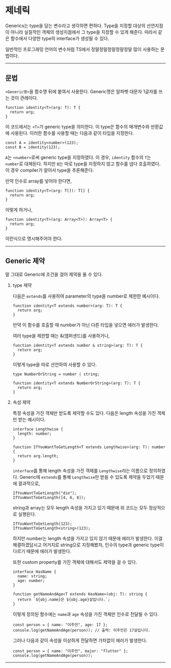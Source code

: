 # 제네릭

Generics는 type을 담는 변수라고 생각하면 편하다. Type을 지정할 대상의 선언지점이 아니라 실질적인 객체의 생성지점에서 그 type을 지정할 수 있게 해준다. 따라서 같은 함수에서 다양한 type의 interface가 생성될 수 있다.

일반적인 프로그래밍 언어의 변수처럼 TS에서 정말정말정말정말정말 많이 사용하는 문법이다.

---

## 문법

`<Generic명>`을 함수명 뒤에 붙여서 사용한다. Generic명은 알파벳 대문자 1글자를 쓰는 것이 관례이다.

```tsx
function identity<T>(arg: T): T {
  return arg;
}
```

이 코드에서는 `<T>`가 generic type을 의미한다. 이 type은 함수의 매개변수와 반환값에 사용된다. 이러한 함수를 사용할 때는 다음과 같이 타입을 지정한다.

```tsx
const A = identity<number>(123);
const B = identity(123);
```

`A`는 `<number>`로써 generic type을 지정하였다. 이 경우, `identity` 함수의 `T`는 `number`로 대체된다. 하지만 `B`는 따로 type을 지정하지 않고 함수를 냅다 호출하였다. 이 경우 compiler가 알아서 type을 추론해준다.

만약 인수로 array를 넣어야 한다면,

```tsx
function identity<T>(arg: T[]): T[] {
  return arg;
}
```

이렇게 하거나,

```tsx
function identity<T>(arg: Array<T>): Array<T> {
  return arg;
}
```

이런식으로 명시해주어야 한다.

---

## Generic 제약

말 그대로 Generic에 조건을 걸어 제약을 둘 수 있다.

1. type 제약

   다음은 `extends`를 사용하여 parameter의 type을 number로 제한한 예시이다.

   ```tsx
   function identity<T extends number>(arg: T): T {
     return arg;
   }
   ```

   만약 이 함수를 호출할 때 number가 아닌 다른 타입을 넣으면 에러가 발생한다.

   여러 type을 제한할 때는 &(앰퍼샌드)를 사용하거나,

   ```tsx
   function identity<T extends number & string>(arg: T): T {
     return arg;
   }
   ```

   이렇게 type을 따로 선언하여 사용할 수 있다.

   ```tsx
   type NumberOrString = number | string;

   function identity<T extends NumberOrString>(arg: T): T {
     return arg;
   }
   ```

2. 속성 제약

   특정 속성을 가진 객체만 받도록 제약할 수도 있다. 다음은 length 속성을 가진 객체만 받는 예시이다.

   ```tsx
   interface Lengthwise {
     length: number;
   }

   function IfYouWantToGetLength<T extends Lengthwise>(arg: T): number {
     return arg.length;
   }
   ```

   `interface`를 통해 length 속성을 가진 객체를 `Lengthwise`라는 이름으로 정의하였다. Generic에 `extends`를 통해 `Lengthwise`만 받을 수 있도록 제약을 두었기 때문에 결과적으로,

   ```tsx
   IfYouWantToGetLength("die");
   IfYouWantToGetLength([4, 6, 8]);
   ```

   string과 array는 모두 length 속성을 가지고 있기 때문에 위 코드는 모두 정상적으로 실행된다.

   ```tsx
   IfYouWantToGetLength(123);
   IfYouWantToGetLength<string>(123);
   ```

   하지만 number는 length 속성을 가지고 있지 않기 때문에 에러가 발생한다. 이걸 해결하겠답시고 어거지로 string으로 지정해봤자, 인수의 type과 generic type이 다르기 때문에 에러가 발생한다.

   또한 custom property를 가진 객체에 대해서도 제약을 걸 수 있다.

   ```tsx
   interface HasName {
     name: string;
     age: number;
   }

   function getNameAndAge<T extends HasName>(obj: T): string {
     return `${obj.name}은 ${obj.age}살입니다.`;
   }
   ```

   이렇게 정의된 함수에는 `name`과 `age` 속성을 가진 객체만 인수로 전달될 수 있다.

   ```tsx
   const person = { name: "이주언", age: 17 };
   console.log(getNameAndAge(person)); // 출력: 이주언은 17살입니다.
   ```

   그러나 다음과 같이 속성을 이상하게 전달하면 가차없이 에러가 발생한다.

   ```tsx
   const person = { name: "이주언", major: "flutter" };
   console.log(getNameAndAge(person));
   ```

---
